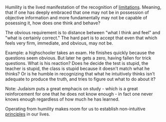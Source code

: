 Humility is the lived manifestation of the recognition of [limitations](limitations.md). Meaning, that if one has deeply embraced that one may not be in possession of objective information and more fundamentally may not be capable of posessing it, how does one think and behave?

The obvious requirement is to distance between "what I think and feel" and "what is certainly correct." The hard part is to accept that even that which feels very firm, immediate, and obvious, may not be.

Example: a highschooler takes an exam. He finishes quickly because the questions seem obvious. But later he gets a zero, having fallen for trick questions. What is his reaction? Does he decide the test is stupid, the teacher is stupid, the class is stupid because it doesn't match what he thinks? Or is he humble in recognizing that what he intuitively thinks isn't adequate to produce the truth, and tries to figure out what to do about it?

Note: Judaism puts a great emphacis on study - which is a great reinforcement for one that he does not know enough - in fact one never knows enough regardless of how much he has learned.

Operating from humility makes room for us to establish non-intuitive [principles](principles.md) in our lives.

